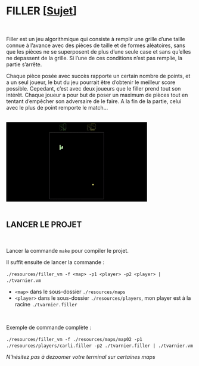 # FILLER [[Sujet](https://github.com/tvarnier/42/blob/master/algorithm/filler/subject.pdf)]

<br>

Filler est un jeu algorithmique qui consiste à remplir une grille d’une taille connue à l’avance avec des pièces de taille et de formes aléatoires, sans que les pièces ne se superposent de plus d’une seule case et sans qu’elles ne depassent de la grille. Si l’une de ces conditions n’est pas remplie, la partie s’arrête.

Chaque pièce posée avec succès rapporte un certain nombre de points, et a un seul joueur, le but du jeu pourrait être d’obtenir le meilleur score possible. Cepedant, c’est avec deux joueurs que le filler prend tout son intérêt. Chaque joueur a pour but de poser un maximum de pièces tout en tentant d’empêcher son adversaire de le faire. A la fin de la partie, celui avec le plus de point remporte le match...

<br>

<div>
  <img src="https://github.com/tvarnier/42/blob/master/algorithm/filler/img/filler_gif.gif" width="75%">
</div>

<br>

## LANCER LE PROJET

<br>

Lancer la commande `make` pour compiler le projet.

Il suffit ensuite de lancer la commande :

`./resources/filler_vm -f <map> -p1 <player> -p2 <player> | ./tvarnier.vm`
 * `<map>` dans le sous-dossier `./resources/maps`
 * `<player>` dans le sous-dossier `./resources/players`, mon player est à la racine `./tvarnier.filler`

<br>

Exemple de commande complète :

`./resources/filler_vm -f ./resources/maps/map02 -p1 ./resources/players/carli.filler -p2 ./tvarnier.filler | ./tvarnier.vm`

*N'hésitez pas à dezoomer votre terminal sur certaines maps*
